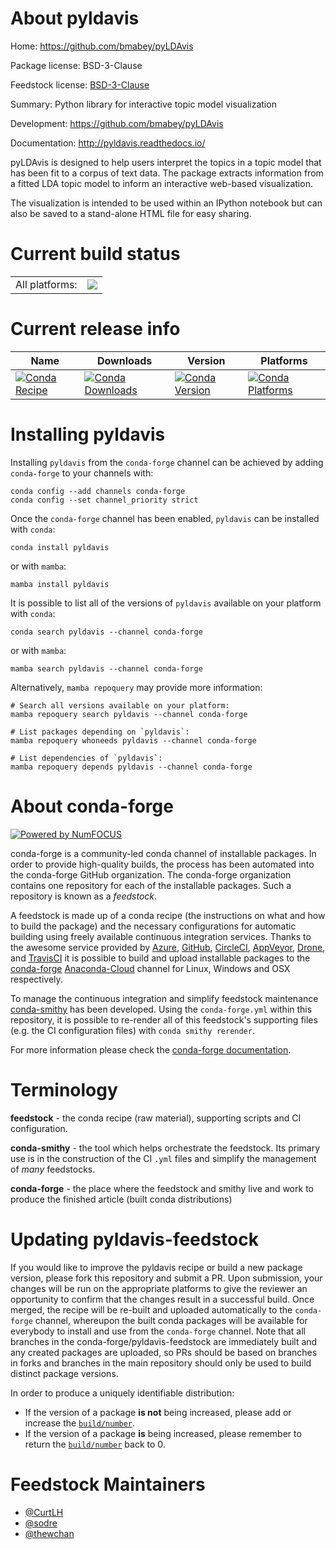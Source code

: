 About pyldavis
==============

Home: https://github.com/bmabey/pyLDAvis

Package license: BSD-3-Clause

Feedstock license: [BSD-3-Clause](https://github.com/conda-forge/pyldavis-feedstock/blob/main/LICENSE.txt)

Summary: Python library for interactive topic model visualization

Development: https://github.com/bmabey/pyLDAvis

Documentation: http://pyldavis.readthedocs.io/

pyLDAvis is designed to help users interpret the topics in a topic
model that has been fit to a corpus of text data. The package extracts
information from a fitted LDA topic model to inform an interactive
web-based visualization.

The visualization is intended to be used within an IPython notebook
but can also be saved to a stand-alone HTML file for easy sharing.


Current build status
====================


<table><tr><td>All platforms:</td>
    <td>
      <a href="https://dev.azure.com/conda-forge/feedstock-builds/_build/latest?definitionId=5691&branchName=main">
        <img src="https://dev.azure.com/conda-forge/feedstock-builds/_apis/build/status/pyldavis-feedstock?branchName=main">
      </a>
    </td>
  </tr>
</table>

Current release info
====================

| Name | Downloads | Version | Platforms |
| --- | --- | --- | --- |
| [![Conda Recipe](https://img.shields.io/badge/recipe-pyldavis-green.svg)](https://anaconda.org/conda-forge/pyldavis) | [![Conda Downloads](https://img.shields.io/conda/dn/conda-forge/pyldavis.svg)](https://anaconda.org/conda-forge/pyldavis) | [![Conda Version](https://img.shields.io/conda/vn/conda-forge/pyldavis.svg)](https://anaconda.org/conda-forge/pyldavis) | [![Conda Platforms](https://img.shields.io/conda/pn/conda-forge/pyldavis.svg)](https://anaconda.org/conda-forge/pyldavis) |

Installing pyldavis
===================

Installing `pyldavis` from the `conda-forge` channel can be achieved by adding `conda-forge` to your channels with:

```
conda config --add channels conda-forge
conda config --set channel_priority strict
```

Once the `conda-forge` channel has been enabled, `pyldavis` can be installed with `conda`:

```
conda install pyldavis
```

or with `mamba`:

```
mamba install pyldavis
```

It is possible to list all of the versions of `pyldavis` available on your platform with `conda`:

```
conda search pyldavis --channel conda-forge
```

or with `mamba`:

```
mamba search pyldavis --channel conda-forge
```

Alternatively, `mamba repoquery` may provide more information:

```
# Search all versions available on your platform:
mamba repoquery search pyldavis --channel conda-forge

# List packages depending on `pyldavis`:
mamba repoquery whoneeds pyldavis --channel conda-forge

# List dependencies of `pyldavis`:
mamba repoquery depends pyldavis --channel conda-forge
```


About conda-forge
=================

[![Powered by
NumFOCUS](https://img.shields.io/badge/powered%20by-NumFOCUS-orange.svg?style=flat&colorA=E1523D&colorB=007D8A)](https://numfocus.org)

conda-forge is a community-led conda channel of installable packages.
In order to provide high-quality builds, the process has been automated into the
conda-forge GitHub organization. The conda-forge organization contains one repository
for each of the installable packages. Such a repository is known as a *feedstock*.

A feedstock is made up of a conda recipe (the instructions on what and how to build
the package) and the necessary configurations for automatic building using freely
available continuous integration services. Thanks to the awesome service provided by
[Azure](https://azure.microsoft.com/en-us/services/devops/), [GitHub](https://github.com/),
[CircleCI](https://circleci.com/), [AppVeyor](https://www.appveyor.com/),
[Drone](https://cloud.drone.io/welcome), and [TravisCI](https://travis-ci.com/)
it is possible to build and upload installable packages to the
[conda-forge](https://anaconda.org/conda-forge) [Anaconda-Cloud](https://anaconda.org/)
channel for Linux, Windows and OSX respectively.

To manage the continuous integration and simplify feedstock maintenance
[conda-smithy](https://github.com/conda-forge/conda-smithy) has been developed.
Using the ``conda-forge.yml`` within this repository, it is possible to re-render all of
this feedstock's supporting files (e.g. the CI configuration files) with ``conda smithy rerender``.

For more information please check the [conda-forge documentation](https://conda-forge.org/docs/).

Terminology
===========

**feedstock** - the conda recipe (raw material), supporting scripts and CI configuration.

**conda-smithy** - the tool which helps orchestrate the feedstock.
                   Its primary use is in the construction of the CI ``.yml`` files
                   and simplify the management of *many* feedstocks.

**conda-forge** - the place where the feedstock and smithy live and work to
                  produce the finished article (built conda distributions)


Updating pyldavis-feedstock
===========================

If you would like to improve the pyldavis recipe or build a new
package version, please fork this repository and submit a PR. Upon submission,
your changes will be run on the appropriate platforms to give the reviewer an
opportunity to confirm that the changes result in a successful build. Once
merged, the recipe will be re-built and uploaded automatically to the
`conda-forge` channel, whereupon the built conda packages will be available for
everybody to install and use from the `conda-forge` channel.
Note that all branches in the conda-forge/pyldavis-feedstock are
immediately built and any created packages are uploaded, so PRs should be based
on branches in forks and branches in the main repository should only be used to
build distinct package versions.

In order to produce a uniquely identifiable distribution:
 * If the version of a package **is not** being increased, please add or increase
   the [``build/number``](https://docs.conda.io/projects/conda-build/en/latest/resources/define-metadata.html#build-number-and-string).
 * If the version of a package **is** being increased, please remember to return
   the [``build/number``](https://docs.conda.io/projects/conda-build/en/latest/resources/define-metadata.html#build-number-and-string)
   back to 0.

Feedstock Maintainers
=====================

* [@CurtLH](https://github.com/CurtLH/)
* [@sodre](https://github.com/sodre/)
* [@thewchan](https://github.com/thewchan/)

